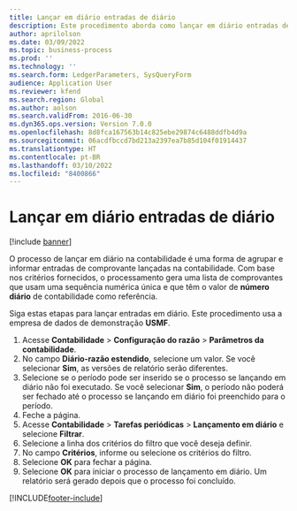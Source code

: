 ```yaml
---
title: Lançar em diário entradas de diário
description: Este procedimento aborda como lançar em diário entradas de diário postadas.
author: aprilolson
ms.date: 03/09/2022
ms.topic: business-process
ms.prod: ''
ms.technology: ''
ms.search.form: LedgerParameters, SysQueryForm
audience: Application User
ms.reviewer: kfend
ms.search.region: Global
ms.author: aolson
ms.search.validFrom: 2016-06-30
ms.dyn365.ops.version: Version 7.0.0
ms.openlocfilehash: 8d8fca167563b14c825ebe29874c6488ddfb4d9a
ms.sourcegitcommit: 06acdfbccd7bd213a2397ea7b85d104f01914437
ms.translationtype: HT
ms.contentlocale: pt-BR
ms.lasthandoff: 03/10/2022
ms.locfileid: "8400866"
---
```

# <a name="journalize-posted-journal-entries"></a>Lançar em diário entradas de diário

[!include [banner](../../includes/banner.md)]

O processo de lançar em diário na contabilidade é uma forma de agrupar e informar entradas de comprovante lançadas na contabilidade. Com base nos critérios fornecidos, o processamento gera uma lista de comprovantes que usam uma sequência numérica única e que têm o valor de **número diário** de contabilidade como referência.

Siga estas etapas para lançar entradas em diário. Este procedimento usa a empresa de dados de demonstração **USMF**.

1. Acesse **Contabilidade** \> **Configuração do razão** \> **Parâmetros da contabilidade**.
2. No campo **Diário-razão estendido**, selecione um valor. Se você selecionar **Sim**, as versões de relatório serão diferentes.
3. Selecione se o período pode ser inserido se o processo se lançando em diário não foi executado. Se você selecionar **Sim**, o período não poderá ser fechado até o processo se lançando em diário foi preenchido para o período.
4. Feche a página.
5. Acesse **Contabilidade** \> **Tarefas periódicas** \> **Lançamento em diário** e selecione **Filtrar**.
6. Selecione a linha dos critérios do filtro que você deseja definir.
7. No campo **Critérios**, informe ou selecione os critérios do filtro.
8. Selecione **OK** para fechar a página.
9. Selecione **OK** para iniciar o processo de lançamento em diário. Um relatório será gerado depois que o processo foi concluído.

[!INCLUDE[footer-include](../../../includes/footer-banner.md)]
